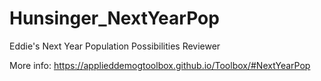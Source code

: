# Hunsinger_NextYearPop
Eddie's Next Year Population Possibilities Reviewer

More info: https://applieddemogtoolbox.github.io/Toolbox/#NextYearPop

